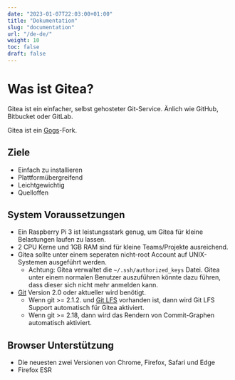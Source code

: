 ```yaml
---
date: "2023-01-07T22:03:00+01:00"
title: "Dokumentation"
slug: "documentation"
url: "/de-de/"
weight: 10
toc: false
draft: false
---
```


# Was ist Gitea?

Gitea ist ein einfacher, selbst gehosteter Git-Service. Änlich wie GitHub, Bitbucket oder GitLab.

Gitea ist ein [Gogs](http://gogs.io)-Fork.

## Ziele

* Einfach zu installieren
* Plattformübergreifend
* Leichtgewichtig
* Quelloffen

## System Voraussetzungen

* Ein Raspberry Pi 3 ist leistungsstark genug, um Gitea für kleine Belastungen laufen zu lassen.
* 2 CPU Kerne und 1GB RAM sind für kleine Teams/Projekte ausreichend.
* Gitea sollte unter einem seperaten nicht-root Account auf UNIX-Systemen ausgeführt werden.
  * Achtung: Gitea verwaltet die `~/.ssh/authorized_keys` Datei. Gitea unter einem normalen Benutzer auszuführen könnte dazu führen, dass dieser sich nicht mehr anmelden kann.
* [Git](https://git-scm.com/) Version 2.0 oder aktueller wird benötigt.
  * Wenn git >= 2.1.2. und [Git LFS](https://git-lfs.github.com/) vorhanden ist, dann wird Git LFS Support automatisch für Gitea aktiviert.
  * Wenn git >= 2.18, dann wird das Rendern von Commit-Graphen automatisch aktiviert.

## Browser Unterstützung

* Die neuesten zwei Versionen von Chrome, Firefox, Safari und Edge
* Firefox ESR
